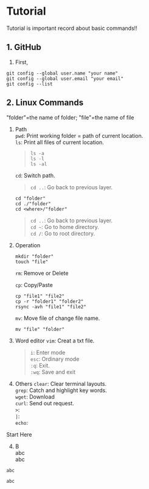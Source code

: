 # Tutorial
Tutorial is important record about basic commands!!

## 1. GitHub
1. First,
```
git config --global user.name "your name"
git config --global user.email "your email"
git config --list
```








## 2. Linux Commands
"folder"=the name of folder; "file"=the name of file
1. Path  
`pwd`: Print working folder = path of current location.  
`ls`: Print all files of current location.
    > `ls -a`  
    > `ls -l`  
    > `ls -al`
    
    `cd`: Switch path.  
    > `cd ..`: Go back to previous layer.
    ```
    cd "folder"  
    cd ./"folder"  
    cd <where>/"folder"
    ```
    > `cd ..`: Go back to previous layer.  
    > `cd ~`: Go to home directory.  
    > `cd /`: Go to root directory.
2. Operation
    ```
    mkdir "folder"
    touch "file"
    ```
    `rm`: Remove or Delete
    
    `cp`: Copy/Paste
    ```
    cp "file1" "file2"
    cp -r "folder1" "folder2"
    rsync -avh "file1" "file2"
    ```
    `mv`: Move file of change file name.
    ```
    mv "file" "folder"
    ```
3. Word editor
`vim`: Creat a txt file.
    > `i`: Enter mode  
    > `esc`: Ordinary mode  
    > `:q`: Exit.  
    > `:wq`: Save and exit
4. Others
`clear`: Clear terminal layouts.  
`grep`: Catch and highlight key words.  
`wget`: Download  
`curl`: Send out request.  
`>`:  
`|`:  
`echo`:






Start Here

   
4. B  
abc  
abc
```
abc
```
    abc




